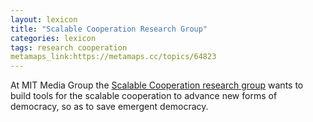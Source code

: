 ```yaml
---
layout: lexicon
title: "Scalable Cooperation Research Group"
categories: lexicon
tags: research cooperation
metamaps_link:https://metamaps.cc/topics/64823
---
```


At MIT Media Group the [Scalable Cooperation research group](http://scalable.media.mit.edu/) wants to build tools for the scalable cooperation 
to advance new forms of democracy, so as to save emergent democracy.
